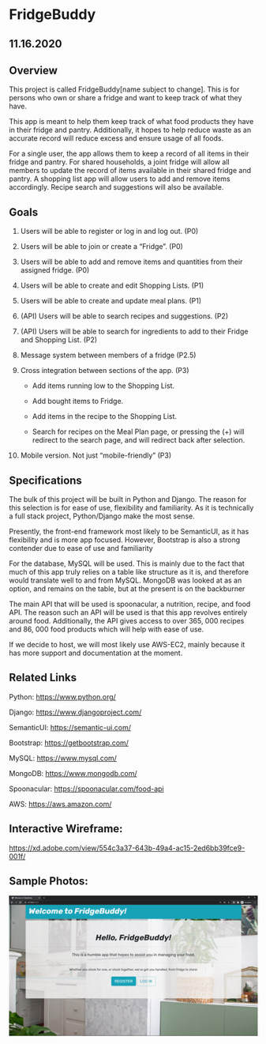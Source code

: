 # FridgeBuddy
## 11.16.2020

## Overview
  This project is called FridgeBuddy[name subject to change]. This is for persons who own or share a fridge and want to keep track of what they have.
  
  This app is meant to help them keep track of what food products they have in their fridge and pantry. Additionally, it hopes to help reduce waste as an accurate record will reduce excess and ensure usage of all foods. 
  
  For a single user, the app allows them to keep a record of all items in their fridge and pantry. For shared households, a joint fridge will allow all members to update the record of items available in their shared fridge and pantry. A shopping list app will allow users to add and remove items accordingly. Recipe search and suggestions will also be available.

## Goals
  1. Users will be able to register or log in and log out. (P0)
  
  2. Users will be able to join or create a “Fridge”. (P0)
  
  3. Users will be able to add and remove items and quantities from their assigned fridge. (P0)
  
  4. Users will be able to create and edit Shopping Lists. (P1)
  
  5. Users will be able to create and update meal plans. (P1)
  
  6. (API) Users will be able to search recipes and suggestions. (P2)
  
  7. (API) Users will be able to search for ingredients to add to their Fridge and Shopping List. (P2)
  
  8. Message system between members of a fridge (P2.5)
  
  9. Cross integration between sections of the app. (P3)
  
     - Add items running low to the Shopping List.
  
     - Add bought items to Fridge.
  
     - Add items in the recipe to the Shopping List.
  
     - Search for recipes on the Meal Plan page, or pressing the (+) will redirect to the search page, and will redirect back after selection.
  
  10. Mobile version. Not just “mobile-friendly” (P3)

## Specifications
  The bulk of this project will be built in Python and Django. The reason for this selection is for ease of use, flexibility and familiarity. As it is technically a full stack project, Python/Django make the most sense.
  
  Presently, the front-end framework most likely to be SemanticUI, as it has flexibility and is more app focused. However, Bootstrap is also a strong contender due to ease of use and familiarity
  
  For the database, MySQL will be used. This is mainly due to the fact that much of this app truly relies on a table like structure as it is, and therefore would translate well to and from MySQL. MongoDB was looked at as an option, and remains on the table, but at the present is on the backburner
  
  The main API that will be used is spoonacular, a nutrition, recipe, and food API. The reason such an API will be used is that this app revolves entirely around food. Additionally, the API gives access to over 365, 000 recipes and 86, 000 food products which will help with ease of use.
  
  If we decide to host, we will most likely use AWS-EC2, mainly because it has more support and documentation at the moment.

## Related Links
  Python: https://www.python.org/
  
  Django: https://www.djangoproject.com/
  
  SemanticUI: https://semantic-ui.com/
  
  Bootstrap: https://getbootstrap.com/
  
  MySQL: https://www.mysql.com/
  
  MongoDB: https://www.mongodb.com/
  
  Spoonacular: https://spoonacular.com/food-api
  
  AWS: https://aws.amazon.com/

## Interactive Wireframe: 
  https://xd.adobe.com/view/554c3a37-643b-49a4-ac15-2ed6bb39fce9-001f/


## Sample Photos:
  ![Welcome](READMEPics/Welcome.PNG "Welcome Page")
